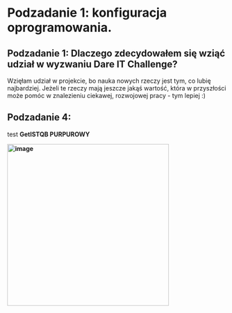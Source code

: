 # Podzadanie 1: konfiguracja oprogramowania.

## Podzadanie 1: Dlaczego zdecydowałem się wziąć udział w wyzwaniu Dare IT Challenge?

Wzięłam udział w projekcie, bo nauka nowych rzeczy jest tym, co lubię najbardziej. Jeżeli te rzeczy mają jeszcze jakąś wartość, która w przyszłości może pomóc  w znalezieniu ciekawej, rozwojowej pracy - tym lepiej :)

## Podzadanie 4:
test <B> GetISTQB PURPUROWY


<img width="372" alt="image" src="https://github.com/Martentest/Challenge_portfolio_marten/assets/137095723/18621e53-8c83-43b5-b62f-f6261e609787">

